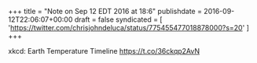 +++
title = "Note on Sep 12 EDT 2016 at 18:6"
publishdate = 2016-09-12T22:06:07+00:00
draft = false
syndicated = [ 'https://twitter.com/chrisjohndeluca/status/775455477018878000?s=20' ]
+++

xkcd: Earth Temperature Timeline https://t.co/36ckqp2AvN
